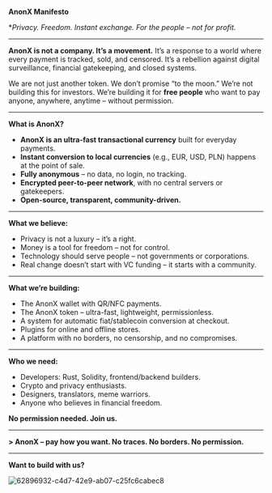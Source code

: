 **AnonX Manifesto**

**Privacy. Freedom. Instant exchange. For the people – not for profit.*

---

**AnonX is not a company. It’s a movement.**
It’s a response to a world where every payment is tracked, sold, and censored.
It’s a rebellion against digital surveillance, financial gatekeeping, and closed systems.

We are not just another token.
We don’t promise “to the moon.”
We’re not building this for investors.
We’re building it for **free people** who want to pay anyone, anywhere, anytime – without permission.

---

**What is AnonX?**

* **AnonX is an ultra-fast transactional currency** built for everyday payments.
* **Instant conversion to local currencies** (e.g., EUR, USD, PLN) happens at the point of sale.
* **Fully anonymous** – no data, no login, no tracking.
* **Encrypted peer-to-peer network**, with no central servers or gatekeepers.
* **Open-source, transparent, community-driven.**

---

**What we believe:**

* Privacy is not a luxury – it’s a right.
* Money is a tool for freedom – not for control.
* Technology should serve people – not governments or corporations.
* Real change doesn’t start with VC funding – it starts with a community.

---

**What we’re building:**

* The AnonX wallet with QR/NFC payments.
* The AnonX token – ultra-fast, lightweight, permissionless.
* A system for automatic fiat/stablecoin conversion at checkout.
* Plugins for online and offline stores.
* A platform with no borders, no censorship, and no compromises.

---

**Who we need:**

* Developers: Rust, Solidity, frontend/backend builders.
* Crypto and privacy enthusiasts.
* Designers, translators, meme warriors.
* Anyone who believes in financial freedom.

**No permission needed. Join us.**

---

**> AnonX – pay how you want. No traces. No borders. No permission.**

---

**Want to build with us?**

![62896932-c4d7-42e9-ab07-c25fc6cabec8](https://github.com/user-attachments/assets/5831cd11-5f4c-4413-8ca3-41a5e599e974)
